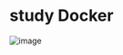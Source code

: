 # study Docker

![image](https://github.com/minu1215/docker-nginx/assets/44054359/1c40cd36-ce36-45cb-ad8c-7131f94ff50f)

